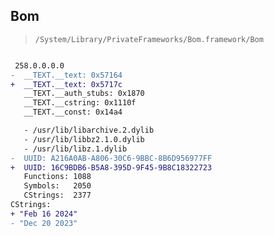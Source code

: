## Bom

> `/System/Library/PrivateFrameworks/Bom.framework/Bom`

```diff

 258.0.0.0.0
-  __TEXT.__text: 0x57164
+  __TEXT.__text: 0x5717c
   __TEXT.__auth_stubs: 0x1870
   __TEXT.__cstring: 0x1110f
   __TEXT.__const: 0x14a4

   - /usr/lib/libarchive.2.dylib
   - /usr/lib/libbz2.1.0.dylib
   - /usr/lib/libz.1.dylib
-  UUID: A216A0AB-A806-30C6-9BBC-8B6D956977FF
+  UUID: 16C9BDB6-B5A8-395D-9F45-9B8C18322723
   Functions: 1088
   Symbols:   2050
   CStrings:  2377
CStrings:
+ "Feb 16 2024"
- "Dec 20 2023"

```

